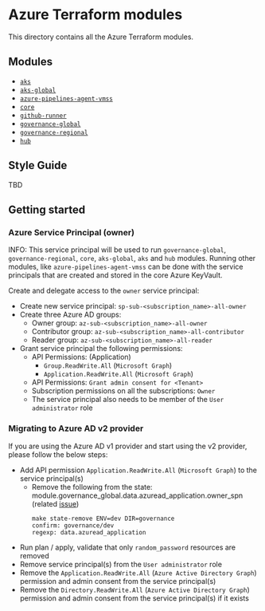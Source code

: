 # Azure Terraform modules

This directory contains all the Azure Terraform modules.

## Modules

- [`aks`](aks/README.md)
- [`aks-global`](aks-global/README.md)
- [`azure-pipelines-agent-vmss`](azure-pipelines-agent-vmss/README.md)
- [`core`](core/README.md)
- [`github-runner`](github-runner/README.md)
- [`governance-global`](governance-global/README.md)
- [`governance-regional`](governance-regional/README.md)
- [`hub`](hub/README.md)

## Style Guide

TBD

## Getting started

### Azure Service Principal (owner)

INFO: This service principal will be used to run `governance-global`, `governance-regional`, `core`, `aks-global`, `aks` and `hub` modules. Running other modules, like `azure-pipelines-agent-vmss` can be done with the service principals that are created and stored in the core Azure KeyVault.

Create and delegate access to the `owner` service principal:

- Create new service principal: `sp-sub-<subscription_name>-all-owner`
- Create three Azure AD groups:
  - Owner group: `az-sub-<subscription_name>-all-owner`
  - Contributor group: `az-sub-<subscription_name>-all-contributor`
  - Reader group: `az-sub-<subscription_name>-all-reader`
- Grant service principal the following permissions:
  - API Permissions: (Application)
    - `Group.ReadWrite.All` (`Microsoft Graph`)
    - `Application.ReadWrite.All` (`Microsoft Graph`)
  - API Permissions: `Grant admin consent for <Tenant>`
  - Subscription permissions on all the subscriptions: `Owner`
  - The service principal also needs to be member of the `User administrator` role
	
### Migrating to Azure AD v2 provider

If you are using the Azure AD v1 provider and start using the v2 provider, please follow the below steps:
	
  - Add API permission `Application.ReadWrite.All` (`Microsoft Graph`) to the service principal(s)
	- Remove the following from the state: module.governance_global.data.azuread_application.owner_spn (related [issue](https://github.com/hashicorp/terraform-provider-azuread/issues/541))
		```shell
	  make state-remove ENV=dev DIR=governance
	  confirm: governance/dev
	  regexp: data.azuread_application
	  ```
  - Run plan / apply, validate that only `random_password` resources are removed
  - Remove service principal(s) from the `User administrator` role
  - Remove the `Application.ReadWrite.All` (`Azure Active Directory Graph`) permission and admin consent from the service principal(s)	
  - Remove the `Directory.ReadWrite.All` (`Azure Active Directory Graph`) permission and admin consent from the service principal(s) if it exists	


